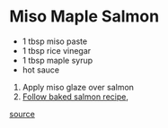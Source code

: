 # Miso Maple Salmon

* 1 tbsp miso paste
* 1 tbsp rice vinegar
* 1 tbsp maple syrup
* hot sauce

1. Apply miso glaze over salmon
1. [Follow baked salmon recipe](./baked-salmon),

[source](https://foodwishes.blogspot.com/2011/10/miso-maple-glazed-salmon-canadian.html)
